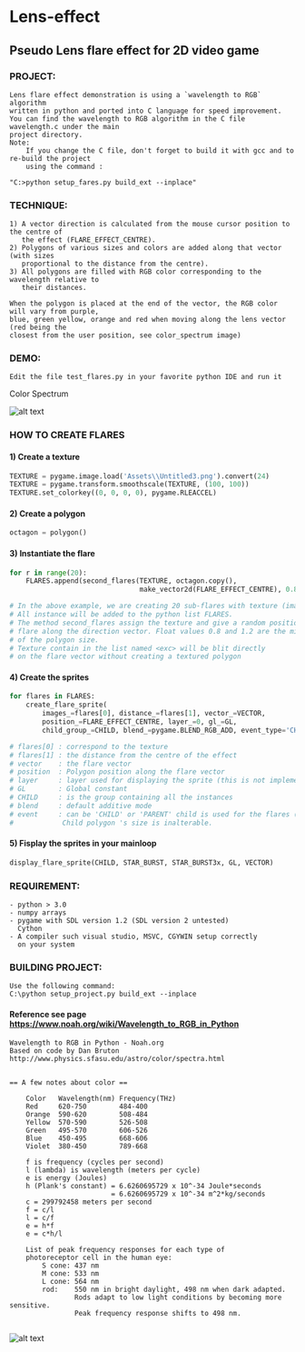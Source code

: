 # Lens-effect

## Pseudo Lens flare effect for 2D video game

### PROJECT:
```
Lens flare effect demonstration is using a `wavelength to RGB` algorithm
written in python and ported into C language for speed improvement.
You can find the wavelength to RGB algorithm in the C file wavelength.c under the main
project directory.
Note:
    If you change the C file, don't forget to build it with gcc and to re-build the project
    using the command : 
```
```DOS
"C:>python setup_fares.py build_ext --inplace"
```

### TECHNIQUE:
```
1) A vector direction is calculated from the mouse cursor position to the centre of
   the effect (FLARE_EFFECT_CENTRE). 
2) Polygons of various sizes and colors are added along that vector (with sizes 
   proportional to the distance from the centre).
3) All polygons are filled with RGB color corresponding to the wavelength relative to
   their distances.
   
When the polygon is placed at the end of the vector, the RGB color will vary from purple,
blue, green yellow, orange and red when moving along the lens vector (red being the
closest from the user position, see color_spectrum image)
```

### DEMO: 
```
Edit the file test_flares.py in your favorite python IDE and run it
```

Color Spectrum

![alt text](https://github.com/yoyoberenguer/lens-effect/blob/master/color_spectrum.png) 

### HOW TO CREATE FLARES

#### 1) Create a texture
```python
TEXTURE = pygame.image.load('Assets\\Untitled3.png').convert(24)
TEXTURE = pygame.transform.smoothscale(TEXTURE, (100, 100))
TEXTURE.set_colorkey((0, 0, 0, 0), pygame.RLEACCEL) 
```

#### 2) Create a polygon
```python
octagon = polygon()
```
#### 3) Instantiate the flare
``` python
for r in range(20):
    FLARES.append(second_flares(TEXTURE, octagon.copy(),
                                make_vector2d(FLARE_EFFECT_CENTRE), 0.8, 1.2, exc))

# In the above example, we are creating 20 sub-flares with texture (image Untitled3.png)
# All instance will be added to the python list FLARES.
# The method second_flares assign the texture and give a random position to the
# flare along the direction vector. Float values 0.8 and 1.2 are the minimum and maximum
# of the polygon size.
# Texture contain in the list named <exc> will be blit directly
# on the flare vector without creating a textured polygon
```
#### 4) Create the sprites
```python
for flares in FLARES:
    create_flare_sprite(
        images_=flares[0], distance_=flares[1], vector_=VECTOR,
        position_=FLARE_EFFECT_CENTRE, layer_=0, gl_=GL,
        child_group_=CHILD, blend_=pygame.BLEND_RGB_ADD, event_type='CHILD', delete_=False)

# flares[0] : correspond to the texture 
# flares[1] : the distance from the centre of the effect
# vector    : the flare vector
# position  : Polygon position along the flare vector
# layer     : layer used for displaying the sprite (this is not implemented yet)
# GL        : Global constant 
# CHILD     : is the group containing all the instances
# blend     : default additive mode 
# event     : can be 'CHILD' or 'PARENT' child is used for the flares (polygons)
#            Child polygon 's size is inalterable. 
```
#### 5) Fisplay the sprites in your mainloop
```python
display_flare_sprite(CHILD, STAR_BURST, STAR_BURST3x, GL, VECTOR)
```

### REQUIREMENT:
```
- python > 3.0
- numpy arrays
- pygame with SDL version 1.2 (SDL version 2 untested)
  Cython
- A compiler such visual studio, MSVC, CGYWIN setup correctly
  on your system
```

### BUILDING PROJECT:
```
Use the following command:
C:\python setup_project.py build_ext --inplace
```

#### Reference see page https://www.noah.org/wiki/Wavelength_to_RGB_in_Python

```
Wavelength to RGB in Python - Noah.org
Based on code by Dan Bruton
http://www.physics.sfasu.edu/astro/color/spectra.html


== A few notes about color ==

    Color   Wavelength(nm) Frequency(THz)
    Red     620-750        484-400
    Orange  590-620        508-484
    Yellow  570-590        526-508
    Green   495-570        606-526
    Blue    450-495        668-606
    Violet  380-450        789-668

    f is frequency (cycles per second)
    l (lambda) is wavelength (meters per cycle)
    e is energy (Joules)
    h (Plank's constant) = 6.6260695729 x 10^-34 Joule*seconds
                         = 6.6260695729 x 10^-34 m^2*kg/seconds
    c = 299792458 meters per second
    f = c/l
    l = c/f
    e = h*f
    e = c*h/l

    List of peak frequency responses for each type of 
    photoreceptor cell in the human eye:
        S cone: 437 nm
        M cone: 533 nm
        L cone: 564 nm
        rod:    550 nm in bright daylight, 498 nm when dark adapted. 
                Rods adapt to low light conditions by becoming more sensitive.
                Peak frequency response shifts to 498 nm.


```


![alt text](https://github.com/yoyoberenguer/lens-effect/blob/master/LensFlare.gif) 

